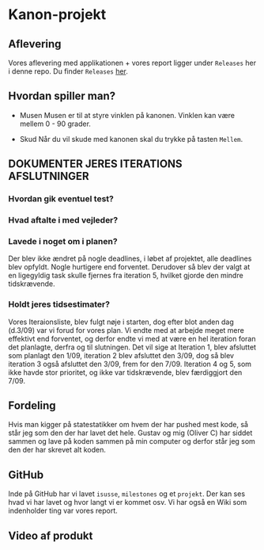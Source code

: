 # Kanon-projekt
## Aflevering
Vores aflevering med applikationen + vores report ligger under `Releases` her i denne repo. Du finder `Releases` [her](https://github.com/orc13a/Kanon-projekt/releases).

## Hvordan spiller man?
- Musen
Musen er til at styre vinklen på kanonen. Vinklen kan være mellem 0 - 90 grader.

- Skud
Når du vil skude med kanonen skal du trykke på tasten `Mellem`.

## DOKUMENTER JERES ITERATIONS AFSLUTNINGER
### Hvordan gik eventuel test?


### Hvad aftalte i med vejleder?


### Lavede i noget om i planen?
Der blev ikke ændret på nogle deadlines, i løbet af projektet, alle deadlines blev opfyldt. Nogle hurtigere end forventet.
Derudover så blev der valgt at en ligegyldig task skulle fjernes fra iteration 5, hvilket gjorde den mindre tidskrævende. 

### Holdt jeres tidsestimater?
Vores Iteraionsliste, blev fulgt nøje i starten, dog efter blot anden dag (d.3/09) var vi forud for vores plan. Vi endte med at arbejde meget mere effektivt end forventet,
og derfor endte vi med at være en hel iteration foran det planlagte, derfra og til slutningen. Det vil sige at Iteration 1, blev afsluttet som planlagt den 1/09, 
iteration 2 blev afsluttet den 3/09, dog så blev iteration 3 også afsluttet den 3/09, frem for den 7/09. Iteration 4 og 5, som ikke havde stor prioritet,
og ikke var tidskrævende, blev færdiggjort den 7/09.

## Fordeling
Hvis man kigger på statestatikker om hvem der har pushed mest kode, så står jeg som den der har lavet det hele.
Gustav og mig (Oliver C) har siddet sammen og lave på koden sammen på min computer og derfor står jeg som den der har skrevet alt koden.

## GitHub
Inde på GitHub har vi lavet `isusse`, `milestones` og et `projekt`. Der kan ses hvad vi har lavet og hvor langt vi er kommet osv.
Vi har også en Wiki som indenholder ting var vores report.

## Video af produkt 
